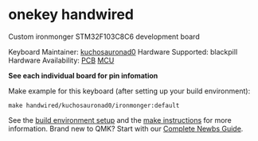 # onekey handwired

Custom ironmonger STM32F103C8C6 development board

Keyboard Maintainer: [kuchosauronad0](https://github.com/kuchosauronad0)
Hardware Supported: blackpill
Hardware Availability: [PCB](https://github.com/qmk/qmk_firmware/tree/master/keyboards/40percentclub/4x4) [MCU](https://www.amazon.com/RobotDyn-STM32F103C8T6-Cortex-M3-Development-bootloader/dp/B077SRGL47/)  

**See each individual board for pin infomation**

Make example for this keyboard (after setting up your build environment):

    make handwired/kuchosauronad0/ironmonger:default

See the [build environment setup](https://docs.qmk.fm/#/getting_started_build_tools) and the [make instructions](https://docs.qmk.fm/#/getting_started_make_guide) for more information. Brand new to QMK? Start with our [Complete Newbs Guide](https://docs.qmk.fm/#/newbs).
